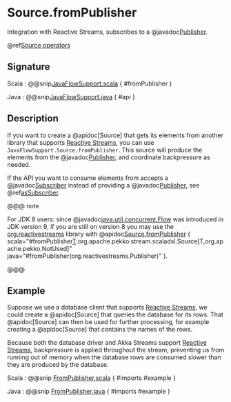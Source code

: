 # Source.fromPublisher

Integration with Reactive Streams, subscribes to a @javadoc[Publisher](java.util.concurrent.Flow.Publisher).

@ref[Source operators](../index.md#source-operators)

## Signature

Scala
:   @@snip[JavaFlowSupport.scala](/akka-stream/src/main/scala-jdk-9/akka/stream/scaladsl/JavaFlowSupport.scala) { #fromPublisher }

Java
:   @@snip[JavaFlowSupport.java](/docs/src/test/java-jdk9-only/jdocs/stream/operators/source/FromPublisher.java) { #api }


## Description

If you want to create a @apidoc[Source] that gets its elements from another library that supports
[Reactive Streams](https://www.reactive-streams.org/), you can use `JavaFlowSupport.Source.fromPublisher`.
This source will produce the elements from the @javadoc[Publisher](java.util.concurrent.Flow.Publisher),
and coordinate backpressure as needed.

If the API you want to consume elements from accepts a @javadoc[Subscriber](java.util.concurrent.Flow.Subscriber) instead of providing a @javadoc[Publisher](java.util.concurrent.Flow.Publisher), see @ref[asSubscriber](asSubscriber.md).

@@@ note

For JDK 8 users: since @javadoc[java.util.concurrent.Flow](java.util.concurrent.Flow) was introduced in JDK version 9,
if you are still on version 8 you may use the [org.reactivestreams](https://github.com/reactive-streams/reactive-streams-jvm#reactive-streams) library with @apidoc[Source.fromPublisher](Source$) { scala="#fromPublisher[T](publisher:org.reactivestreams.Publisher[T]):org.apache.pekko.stream.scaladsl.Source[T,org.apache.pekko.NotUsed]" java="#fromPublisher(org.reactivestreams.Publisher)" }.

@@@

## Example

Suppose we use a database client that supports [Reactive Streams](https://www.reactive-streams.org/),
we could create a @apidoc[Source] that queries the database for its rows. That @apidoc[Source] can then
be used for further processing, for example creating a @apidoc[Source] that contains the names of the
rows.

Because both the database driver and Akka Streams support [Reactive Streams](https://www.reactive-streams.org/),
backpressure is applied throughout the stream, preventing us from running out of memory when the database
rows are consumed slower than they are produced by the database.

Scala
:  @@snip [FromPublisher.scala](/docs/src/test/scala-jdk9-only/docs/stream/operators/source/FromPublisher.scala) { #imports #example }

Java
:  @@snip [FromPublisher.java](/docs/src/test/java-jdk9-only/jdocs/stream/operators/source/FromPublisher.java) { #imports #example }
